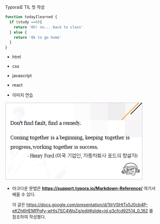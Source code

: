 Typora로 TIL 첫 작성

```javascript
function todayIlearned {
  if (study ==0){
    return 'Oh! no... back to class'
  } else {
    return 'Ok to go home'
  }
}

```

- html
- css
- javascript
- react



- 이미지 연습

![fault.png](https://github.com/lastrites2018/TIL/blob/master/img/fault.png?raw=true)



- 마크다운 문법은 **https://support.typora.io/Markdown-Reference/**  여기서 배울 수 있다.

  

  이 글은 https://docs.google.com/presentation/d/1ilrVSHtTx5J0cb4P-eKZh6HEMfPqfy-wHls7SC4WqZg/edit#slide=id.g3cfcd92514_0_162 를 참조하여 작성했다.